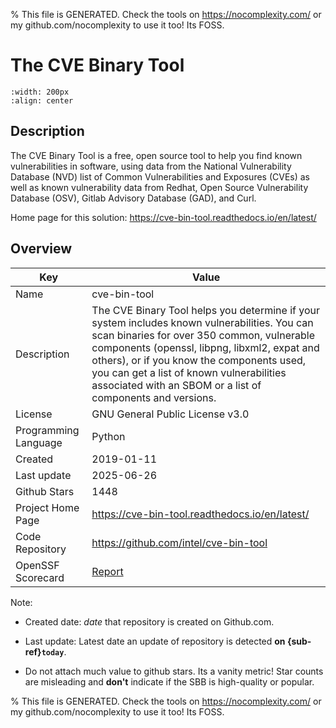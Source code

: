 
% This file is GENERATED. Check the tools on https://nocomplexity.com/ or my github.com/nocomplexity to use it too! Its FOSS. 

# The CVE Binary Tool


```{image} https://raw.githubusercontent.com/intel/cve-bin-tool/main/doc/images/cve-bin-tool-workflow-800px.png 
:width: 200px 
:align: center 
```

## Description 

The CVE Binary Tool is a free, open source tool to help you find known vulnerabilities in software, using data from the National Vulnerability Database (NVD) list of Common Vulnerabilities and Exposures (CVEs) as well as known vulnerability data from Redhat, Open Source Vulnerability Database (OSV), Gitlab Advisory Database (GAD), and Curl.

Home page for this solution: https://cve-bin-tool.readthedocs.io/en/latest/ 

## Overview 

| Key | Value |
| --- | --- |
| Name | cve-bin-tool |
| Description | The CVE Binary Tool helps you determine if your system includes known vulnerabilities. You can scan binaries for over 350 common, vulnerable components (openssl, libpng, libxml2, expat and others), or if you know the components used, you can get a list of known vulnerabilities associated with an SBOM or a list of components and versions. |
| License | GNU General Public License v3.0 |
| Programming Language | Python |
| Created | 2019-01-11 |
| Last update | 2025-06-26 |
| Github Stars | 1448 |
| Project Home Page | https://cve-bin-tool.readthedocs.io/en/latest/ |
| Code Repository | https://github.com/intel/cve-bin-tool |
| OpenSSF Scorecard | [Report](https://securityscorecards.dev/viewer/?uri=github.com/intel/cve-bin-tool) |

Note:
 - Created date: *date* that repository is created on Github.com. 

- Last update: Latest date an update of repository is detected **on {sub-ref}`today`**. 

- Do not attach much value to github stars. Its a vanity metric! Star counts are misleading and 
**don't** indicate if the SBB is high-quality or popular.

% This file is GENERATED. Check the tools on https://nocomplexity.com/ or my github.com/nocomplexity to use it too! Its FOSS. 

